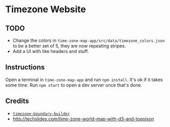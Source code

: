 # Timezone Website
## TODO
- Change the colors in `time-zone-map-app/src/data/timezone_colors.json` to be a better set of 5, they are now repeating stripes.
- Add a UI with like headers and stuff.

## Instructions
Open a terminal in `time-zone-map-app` and run `npm install`. It's ok if it takes some time. Run `npm start` to open a dev server once that's done.

## Credits
- [`timezone-boundary-builder`](https://github.com/evansiroky/timezone-boundary-builder)
- http://techslides.com/time-zone-world-map-with-d3-and-topojson
